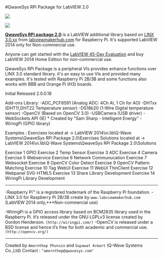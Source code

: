 #QwaveSys RPi Package for LabVIEW 2.0

![](http://ftp.qwavesys.com/tmp_pics/Rpi003.png)

![](http://ftp.qwavesys.com/tmp_pics/Rpi001.png)

[**QwaveSys RPi package 2.0**](https://github.com/QWaveSystems/QwaveSys-RPi-Package_2.0) is a LabVIEW additional library based on [LINX 3.0.xx](http://sine.ni.com/nips/cds/view/p/lang/en/nid/212478) from [labviewmakerhub.com](https://www.labviewmakerhub.com) for Raspberry Pi. It's supported LabVIEW 2014 only for Non-commercial use.

Anyone can get started with the [LabVIEW 45-Day Evaluation](http://ftp.ni.com/support/softlib/labview/labview_development_system/2014%20SP1/2014sp1LV-WinEng.exe) and buy LabVIEW 2014 Home Edition for non-commercial use. 

QwaveSys RPi Package is a peripheral VIs provides enhance functions over LINX 3.0 standard library. it's an easy to use VIs and provided many examples. It's tested with Raspberry Pi 2B/3B and some functions also works with BBB and Orange Pi (H3) boards.

Initial Released 
2.0.0.18

Add-ons Library:
-ADC_PCF8591 (Analog ADC: 4Ch AI, 1 Ch for AO)
-DHTxx (DHT11,DHT22 Temperature sensor)
-DS18b20 (1-Wire Digital temperature sensor)
-OpenCV (Based on OpenCV 3.0)
-USBCamera (USB driver)
-WebSockets API (IE) * Created by "Sam Sharp - Intelligent Energy"
-WiringPi (GPIO library)

Examples :
Exercises located at -> LabVIEW 2014\vi.lib\Q-Wave Systems\QwaveSys RPi Package 2.0\Exercises
Solutions located at -> LabVIEW 2014\vi.lib\Q-Wave Systems\QwaveSys RPi Package 2.0\Solutions

Exercise 1 GPIO
Exercise 2 Temp Sensor
Exercise 3 ADC
Exercise 4 Camera
Exercise 5 Webservice
Exercise 6 Network Communucation
Exercise 7 Websocket
Exercise 8 OpenCV Color Detect
Exercise 9 OpenCV Pattern Matching
Exercise 10 Tag WebUI
Exercise 11 WebUI ThinClient
Exercise 12 Webpanel SVG-HTML5
Exercise 13 Share Library Development
Exercise 14 WiringPi Library Development

------------------------------------------------------------------

-Raspberry Pi™ is a registered trademark of the Raspberry Pi foundation.
-LINX 3.0 for Raspberry Pi 2B/3B create by `www.labviewmakerhub.com` (LabVIEW 2014 only,***Non-commercial use)

-WiringPi is a GPIO access library based on BCM2835 library used in the Raspberry Pi. It’s released under the GNU LGPLv3 license created by Gordon Henderson. `(http://wiringpi.com/)`
-OpenCV is released under a BSD license and hence it’s free for both academic and commercial use. `(http://opencv.org/)`

------------------------------------------------------------------
Created by `Amornthep Phunsin` and `Supawat Armart` (Q-Wave Systems Co.,Ltd)
Contact : `"amornthep@qwavesys.com"`
